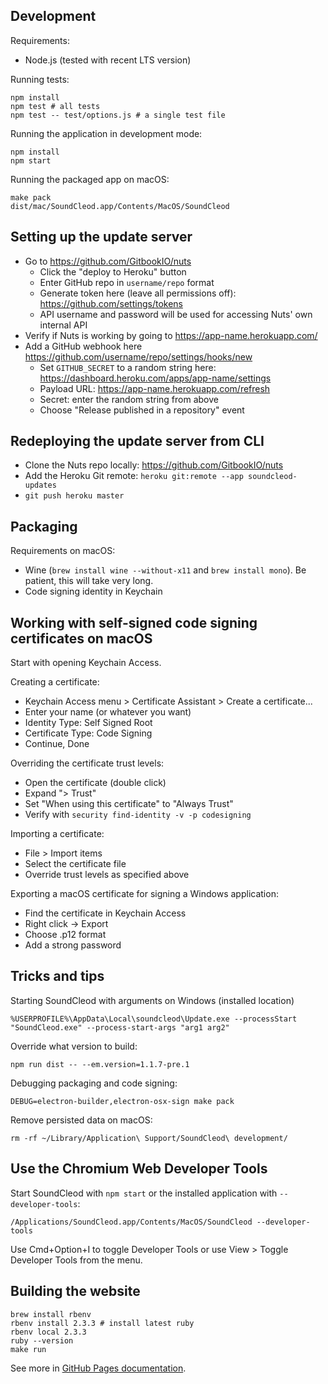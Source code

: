 ## Development

Requirements:

- Node.js (tested with recent LTS version)

Running tests:

    npm install
    npm test # all tests
    npm test -- test/options.js # a single test file

Running the application in development mode:

    npm install
    npm start

Running the packaged app on macOS:

    make pack
    dist/mac/SoundCleod.app/Contents/MacOS/SoundCleod

## Setting up the update server

- Go to https://github.com/GitbookIO/nuts
  - Click the "deploy to Heroku" button
  - Enter GitHub repo in `username/repo` format
  - Generate token here (leave all permissions off): https://github.com/settings/tokens
  - API username and password will be used for accessing Nuts' own internal API
- Verify if Nuts is working by going to https://app-name.herokuapp.com/
- Add a GitHub webhook here https://github.com/username/repo/settings/hooks/new
  - Set `GITHUB_SECRET` to a random string here: https://dashboard.heroku.com/apps/app-name/settings
  - Payload URL: https://app-name.herokuapp.com/refresh
  - Secret: enter the random string from above
  - Choose "Release published in a repository" event

## Redeploying the update server from CLI


- Clone the Nuts repo locally: https://github.com/GitbookIO/nuts
- Add the Heroku Git remote: `heroku git:remote --app soundcleod-updates`
- `git push heroku master`

## Packaging

Requirements on macOS:

- Wine (`brew install wine --without-x11` and `brew install mono`). Be patient, this will take very long.
- Code signing identity in Keychain

## Working with self-signed code signing certificates on macOS

Start with opening Keychain Access.

Creating a certificate:

- Keychain Access menu > Certificate Assistant > Create a certificate...
- Enter your name (or whatever you want)
- Identity Type: Self Signed Root
- Certificate Type: Code Signing
- Continue, Done

Overriding the certificate trust levels:

- Open the certificate (double click)
- Expand "> Trust"
- Set "When using this certificate" to "Always Trust"
- Verify with `security find-identity -v -p codesigning`

Importing a certificate:

- File > Import items
- Select the certificate file
- Override trust levels as specified above

Exporting a macOS certificate for signing a Windows application:

- Find the certificate in Keychain Access
- Right click -> Export
- Choose .p12 format
- Add a strong password

## Tricks and tips

Starting SoundCleod with arguments on Windows (installed location)

    %USERPROFILE%\AppData\Local\soundcleod\Update.exe --processStart "SoundCleod.exe" --process-start-args "arg1 arg2"

Override what version to build:

    npm run dist -- --em.version=1.1.7-pre.1

Debugging packaging and code signing:

    DEBUG=electron-builder,electron-osx-sign make pack

Remove persisted data on macOS:

    rm -rf ~/Library/Application\ Support/SoundCleod\ development/
    
## Use the Chromium Web Developer Tools

Start SoundCleod with `npm start` or the installed application with `--developer-tools`:

    /Applications/SoundCleod.app/Contents/MacOS/SoundCleod --developer-tools
    
Use Cmd+Option+I to toggle Developer Tools or use  View > Toggle Developer Tools from the menu.

## Building the website

    brew install rbenv
    rbenv install 2.3.3 # install latest ruby
    rbenv local 2.3.3
    ruby --version
    make run

See more in [GitHub Pages
documentation](https://help.github.com/articles/setting-up-your-github-pages-site-locally-with-jekyll/).
